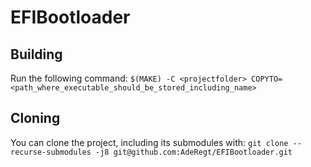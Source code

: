 # EFIBootloader

## Building
Run the following command:
``` $(MAKE) -C <projectfolder> COPYTO=<path_where_executable_should_be_stored_including_name> ```

## Cloning
You can clone the project, including its submodules with:
``` git clone --recurse-submodules -j8 git@github.com:AdeRegt/EFIBootloader.git ```